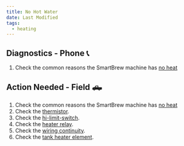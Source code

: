 ```yaml
---
title: No Hot Water
date: Last Modified 
tags:
  - heating
---
```

## Diagnostics - Phone 📞

1. Check the common reasons the SmartBrew machine has [no heat](/smartbrew/kb/common-no-hot-water/)

## <a name="action-needed"></a>Action Needed - Field 🛻

1. Check the common reasons the SmartBrew machine has [no heat](/smartbrew/kb/common-no-hot-water/)
2. Check the [thermistor](/smartbrew/kb/check-thermistor/).
3. Check the [hi-limit-switch](/smartbrew/kb/check-hi-limit/).
4. Check the [heater relay](/smartbrew/kb/check-heater-relay/).
5. Check the [wiring continuity](/smartbrew/kb/check-continuity-heater-wiring/).
6. Check the [tank heater element](/smartbrew/kb/check-element/).
